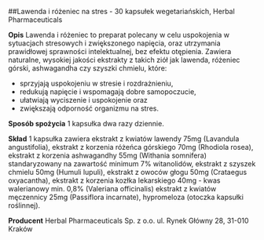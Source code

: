 ##Lawenda i różeniec na stres - 30 kapsułek wegetariańskich, Herbal Pharmaceuticals

**Opis** Lawenda i różeniec to preparat polecany w celu uspokojenia w sytuacjach stresowych i zwiększonego napięcia, oraz utrzymania prawidłowej sprawności intelektualnej, bez efektu otępienia. Zawiera naturalne, wysokiej jakości ekstrakty z takich ziół jak lawenda, różeniec górski, ashwagandha czy szyszki chmielu, które:

- sprzyjają uspokojeniu w stresie i rozdrażnieniu,
- redukują napięcie i wspomagają dobre samopoczucie,
- ułatwiają wyciszenie i uspokojenie oraz
- zwiększają odporność organizmu na stres.

**Sposób spożycia** 1 kapsułka dwa razy dziennie.

**Skład** 1 kapsułka zawiera ekstrakt z kwiatów lawendy 75mg (Lavandula angustifolia), ekstrakt z korzenia różeńca górskiego 70mg (Rhodiola rosea), ekstrakt z korzenia ashwagandhy 55mg (Withania somnifera) standaryzowany na zawartość minimum 7% witanolidów, ekstrakt z szyszek chmielu 50mg (Humuli lupuli), ekstrakt z owoców głogu 50mg (Crataegus oxyacantha), ekstrakt z korzenia kozłka lekarskiego 40mg - kwas walerianowy min. 0,8% (Valeriana officinalis) ekstrakt z kwiatów męczennicy 25mg (Passiflora incarnate), hypromeloza (otoczka kapsułki roślinnej).

**Producent** Herbal Pharmaceuticals Sp. z o.o.
ul. Rynek Główny 28, 31-010 Kraków
